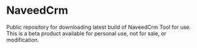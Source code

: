 # NaveedCrm
Public repository for downloading latest build of NaveedCrm Tool for use. This is a beta product available for personal use, not for sale, or modification.
